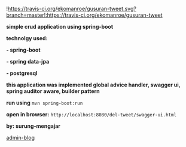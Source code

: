 !https://travis-ci.org/ekomanroe/gusuran-tweet.svg?branch=master!:https://travis-ci.org/ekomanroe/gusuran-tweet

**simple crud application using spring-boot**

**technolgy used:**

**- spring-boot**

**- spring data-jpa**

**- postgresql**

**this application was implemented global advice handler,
swagger ui, spring auditor aware, builder pattern**

**run using** `mvn spring-boot:run`

**open in browser:** `http://localhost:8080/del-tweet/swagger-ui.html`

**by: surung-mengajar**

[admin-blog](https://catatansisurung.wordpress.com)
